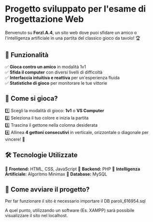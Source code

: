 # Progetto sviluppato per l'esame di Progettazione Web  

Benvenuto su **ForzI.A.4**, un sito web dove puoi sfidare un amico o l'intelligenza artificiale in una partita del classico gioco da tavolo! 🏆  

## 🌟 Funzionalità  

✅ **Gioca contro un amico** in modalità 1v1  
✅ **Sfida il computer** con diversi livelli di difficoltà  
✅ **Interfaccia intuitiva e reattiva** per un'esperienza fluida  
✅ **Statistiche di gioco** per monitorare le tue vittorie  

## 🎲 Come si gioca?  

1️⃣ Scegli la modalità di gioco: **1v1** o **VS Computer**  
2️⃣ Seleziona il tuo colore e inizia la partita  
3️⃣ Trascina il gettone nella colonna desiderata  
4️⃣ Allinea **4 gettoni consecutivi** in verticale, orizzontale o diagonale per vincere! 🎉  

## 🛠️ Tecnologie Utilizzate  

🔹 **Frontend:** HTML, CSS, JavaScript
🔹 **Backend:** PHP 
🔹 **Intelligenza Artificiale:** Algoritmo Minimax
🔹 **Database:** MySQL 

## 🚀 Come avviare il progetto?  

Per far funzionare il sito è necessario importare il DB paroli_616954.sql

A quel punto, utilizzando un software (Es. XAMPP) sarà possibile visualizzare il sito nel localhost.
